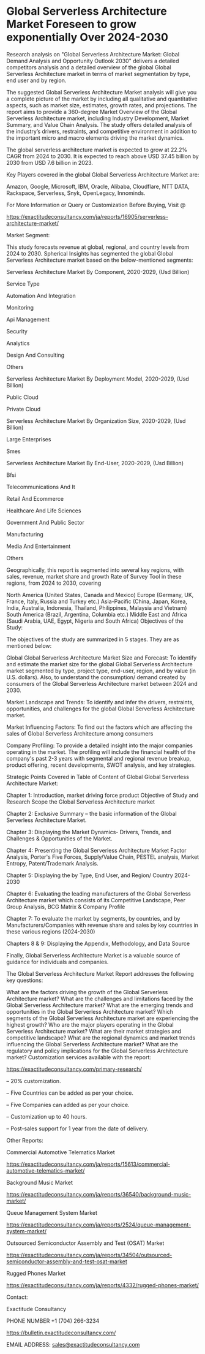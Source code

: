 # Global Serverless Architecture Market Foreseen to grow exponentially Over 2024-2030

Research analysis on "Global Serverless Architecture Market: Global Demand Analysis and Opportunity Outlook 2030" delivers a detailed competitors analysis and a detailed overview of the global Global Serverless Architecture market in terms of market segmentation by type, end user and by region.

The suggested Global Serverless Architecture Market analysis will give you a complete picture of the market by including all qualitative and quantitative aspects, such as market size, estimates, growth rates, and projections. The report aims to provide a 360-degree Market Overview of the Global Serverless Architecture market, including Industry Development, Market Summary, and Value Chain Analysis. The study offers detailed analysis of the industry’s drivers, restraints, and competitive environment in addition to the important micro and macro elements driving the market dynamics.

The global serverless architecture market is expected to grow at 22.2% CAGR from 2024 to 2030. It is expected to reach above USD 37.45 billion by 2030 from USD 7.6 billion in 2023.

Key Players covered in the global Global Serverless Architecture Market are:

Amazon, Google, Microsoft, IBM, Oracle, Alibaba, Cloudflare, NTT DATA, Rackspace, Serverless, Snyk, OpenLegacy, Innominds.

For More Information or Query or Customization Before Buying, Visit @

https://exactitudeconsultancy.com/ja/reports/16905/serverless-architecture-market/

Market Segment:

This study forecasts revenue at global, regional, and country levels from 2024 to 2030. Spherical Insights has segmented the global Global Serverless Architecture market based on the below-mentioned segments:

Serverless Architecture Market By Component, 2020-2029, (Usd Billion)

Service Type

Automation And Integration

Monitoring

Api Management

Security

Analytics

Design And Consulting

Others

Serverless Architecture Market By Deployment Model, 2020-2029, (Usd Billion)

Public Cloud

Private Cloud

Serverless Architecture Market By Organization Size, 2020-2029, (Usd Billion)

Large Enterprises

Smes

Serverless Architecture Market By End-User, 2020-2029, (Usd Billion)

Bfsi

Telecommunications And It

Retail And Ecommerce

Healthcare And Life Sciences

Government And Public Sector

Manufacturing

Media And Entertainment

Others

Geographically, this report is segmented into several key regions, with sales, revenue, market share and growth Rate of Survey Tool in these regions, from 2024 to 2030, covering

North America (United States, Canada and Mexico)
Europe (Germany, UK, France, Italy, Russia and Turkey etc.)
Asia-Pacific (China, Japan, Korea, India, Australia, Indonesia, Thailand, Philippines, Malaysia and Vietnam)
South America (Brazil, Argentina, Columbia etc.)
Middle East and Africa (Saudi Arabia, UAE, Egypt, Nigeria and South Africa)
Objectives of the Study:

The objectives of the study are summarized in 5 stages. They are as mentioned below:

Global Global Serverless Architecture Market Size and Forecast: To identify and estimate the market size for the global Global Serverless Architecture market segmented by type, project type, end-user, region, and by value (in U.S. dollars). Also, to understand the consumption/ demand created by consumers of the Global Serverless Architecture market between 2024 and 2030.

Market Landscape and Trends: To identify and infer the drivers, restraints, opportunities, and challenges for the global Global Serverless Architecture market.

Market Influencing Factors: To find out the factors which are affecting the sales of Global Serverless Architecture among consumers

Company Profiling: To provide a detailed insight into the major companies operating in the market. The profiling will include the financial health of the company's past 2-3 years with segmental and regional revenue breakup, product offering, recent developments, SWOT analysis, and key strategies.

Strategic Points Covered in Table of Content of Global Global Serverless Architecture Market:

Chapter 1: Introduction, market driving force product Objective of Study and Research Scope the Global Serverless Architecture market

Chapter 2: Exclusive Summary – the basic information of the Global Serverless Architecture Market.

Chapter 3: Displaying the Market Dynamics- Drivers, Trends, and Challenges & Opportunities of the Market.

Chapter 4: Presenting the Global Serverless Architecture Market Factor Analysis, Porter's Five Forces, Supply/Value Chain, PESTEL analysis, Market Entropy, Patent/Trademark Analysis.

Chapter 5: Displaying the by Type, End User, and Region/ Country 2024-2030

Chapter 6: Evaluating the leading manufacturers of the Global Serverless Architecture market which consists of its Competitive Landscape, Peer Group Analysis, BCG Matrix & Company Profile

Chapter 7: To evaluate the market by segments, by countries, and by Manufacturers/Companies with revenue share and sales by key countries in these various regions (2024-2030)

Chapters 8 & 9: Displaying the Appendix, Methodology, and Data Source

Finally, Global Serverless Architecture Market is a valuable source of guidance for individuals and companies.

The Global Serverless Architecture Market Report addresses the following key questions:

What are the factors driving the growth of the Global Serverless Architecture market?
What are the challenges and limitations faced by the Global Serverless Architecture market?
What are the emerging trends and opportunities in the Global Serverless Architecture market?
Which segments of the Global Serverless Architecture market are experiencing the highest growth?
Who are the major players operating in the Global Serverless Architecture market?
What are their market strategies and competitive landscape?
What are the regional dynamics and market trends influencing the Global Serverless Architecture market?
What are the regulatory and policy implications for the Global Serverless Architecture market?
Customization services available with the report:

https://exactitudeconsultancy.com/primary-research/

– 20% customization.

– Five Countries can be added as per your choice.

– Five Companies can added as per your choice.

– Customization up to 40 hours.

– Post-sales support for 1 year from the date of delivery.

Other Reports:

Commercial Automotive Telematics Market

https://exactitudeconsultancy.com/ja/reports/15613/commercial-automotive-telematics-market/

Background Music  Market

https://exactitudeconsultancy.com/ja/reports/36540/background-music-market/

Queue Management System Market

https://exactitudeconsultancy.com/ja/reports/2524/queue-management-system-market/

Outsourced Semiconductor Assembly and Test (OSAT) Market

https://exactitudeconsultancy.com/ja/reports/34504/outsourced-semiconductor-assembly-and-test-osat-market

Rugged Phones Market

https://exactitudeconsultancy.com/ja/reports/4332/rugged-phones-market/

Contact:

Exactitude Consultancy

PHONE NUMBER +1 (704) 266-3234

https://bulletin.exactitudeconsultancy.com/

EMAIL ADDRESS: sales@exactitudeconsultancy.com
